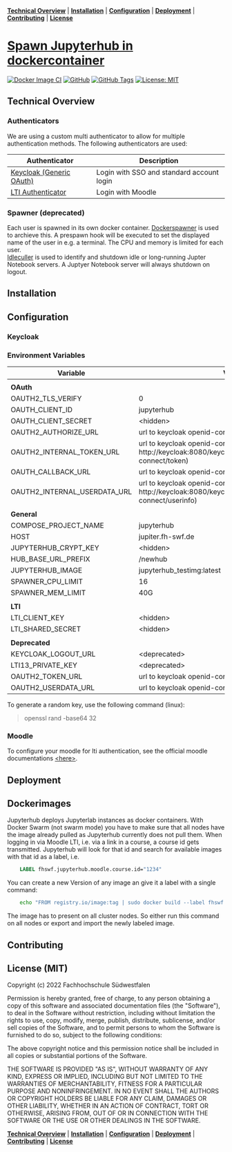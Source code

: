 **[Technical Overview](#technical-overview)** |
**[Installation](#installation)** |
**[Configuration](#configuration)** |
**[Deployment](#deployment)** |
**[Contributing](#contributing)** |
**[License](#license-mit)**

# [Spawn Jupyterhub in dockercontainer](https://github.com/fhswf/jupyterhub)

[![Docker Image CI](https://github.com/fhswf/jupyterhub/actions/workflows/docker-image-ci.yml/badge.svg?branch=main)](https://github.com/fhswf/jupyterhub/actions/workflows/docker-image-ci.yml)
[![GitHub](https://img.shields.io/badge/issue_tracking-github-blue?logo=github)](https://github.com/fhswf/jupyterhub/issues)
[![GitHub Tags](https://img.shields.io/github/v/tag/fhswf/jupyterhub?style=plastic)](https://github.com/fhswf/jupyterhub/tags)
[![License: MIT](https://img.shields.io/badge/License-MIT-yellow.svg)](https://opensource.org/licenses/MIT)

## Technical Overview
### Authenticators
We are using a custom multi authenticator to allow for multiple authentication methods. The following authenticators are used:

| Authenticator | Description |
| - | - |
| [Keycloak (Generic OAuth)](https://github.com/jupyterhub/oauthenticator/blob/main/oauthenticator/generic.py) | Login with SSO and standard account login |
| [LTI Authenticator](https://github.com/jupyterhub/ltiauthenticator) | Login with Moodle |

### Spawner (deprecated)
Each user is spawned in its own docker container. [Dockerspawner](https://github.com/jupyterhub/dockerspawner) is used to archieve this. A prespawn hook will be executed to set the displayed name of the user in e.g. a terminal. The CPU and memory is limited for each user.<br>
[Idleculler](https://github.com/jupyterhub/jupyterhub-idle-culler) is used to identify and shutdown idle or long-running Jupter Notebook servers.
A Juptyer Notebook server will always shutdown on logout.

## Installation
## Configuration

### Keycloak

### Environment Variables
|Variable|Value|
|-|-|
|||
|<b>OAuth</b>| |
| OAUTH2_TLS_VERIFY | 0 |
| OAUTH_CLIENT_ID | jupyterhub |
| OAUTH_CLIENT_SECRET | \<hidden> |
| OAUTH2_AUTHORIZE_URL | url to keycloak openid-connect auth |
| OAUTH2_INTERNAL_TOKEN_URL | url to keycloak openid-connect token internal (e.g. http://keycloak:8080/keycloak/realms/\\<realm>/protocol/openid-connect/token) |
| OAUTH_CALLBACK_URL | url to keycloak openid-connect callback |
| OAUTH2_INTERNAL_USERDATA_URL | url to keycloak openid-connect userinfo internal (e.g. http://keycloak:8080/keycloak/realms/\\<realm>/protocol/openid-connect/userinfo) |
|||
|<b>General</b>| |
| COMPOSE_PROJECT_NAME | jupyterhub |
| HOST | jupiter.fh-swf.de |
| JUPYTERHUB_CRYPT_KEY | \<hidden> |
| HUB_BASE_URL_PREFIX | /newhub |
| JUPYTERHUB_IMAGE | jupyterhub_testimg:latest |
| SPAWNER_CPU_LIMIT | 16 |
| SPAWNER_MEM_LIMIT | 40G |
|||
|<b>LTI</b>| |
| LTI_CLIENT_KEY | \<hidden> |
| LTI_SHARED_SECRET | \<hidden> |
|||
|<b>Deprecated</b>| |
| KEYCLOAK_LOGOUT_URL | \<deprecated> |
| LTI13_PRIVATE_KEY | \<deprecated> |
| OAUTH2_TOKEN_URL | url to keycloak openid-connect token \<deprecated> |
| OAUTH2_USERDATA_URL | url to keycloak openid-connect userinfo \<deprecated> |

To generate a random key, use the following command (linux):
> <command>openssl rand -base64 32</command>

### Moodle

To configure your moodle for lti authentication, see the official moodle documentations [\<here>](https://docs.moodle.org/400/de/LTI-Authentifizierung).

## Deployment

## Dockerimages
Jupyterhub deploys Jupyterlab instances as docker containers. With Docker Swarm (not swarm mode) you have to make sure that all nodes have the image already pulled as Jupyterhub currently does not pull them.
When logging in via Moodle LTI, i.e. via a link in a course, a course id gets transmitted. Jupyterhub will look for that id and search for available images with that id as a label, i.e.
```Dockerfile
    LABEL fhswf.jupyterhub.moodle.course.id="1234"
```
You can create a new Version of any image an give it a label with a single command:
```bash
    echo "FROM registry.io/image:tag | sudo docker build --label fhswf.jupyterhub.moodle.course.id="8161" -t "registry.io/image:moodlecourse-8161" -
```
The image has to present on all cluster nodes. So either run this command on all nodes or export and import the newly labeled image.
## Contributing
## License (MIT)

Copyright (c) 2022 Fachhochschule Südwestfalen

Permission is hereby granted, free of charge, to any person obtaining a copy of this software and associated documentation files (the "Software"), to deal in the Software without restriction, including without limitation the rights to use, copy, modify, merge, publish, distribute, sublicense, and/or sell copies of the Software, and to permit persons to whom the Software is furnished to do so, subject to the following conditions:

The above copyright notice and this permission notice shall be included in all copies or substantial portions of the Software.

THE SOFTWARE IS PROVIDED "AS IS", WITHOUT WARRANTY OF ANY KIND, EXPRESS OR IMPLIED, INCLUDING BUT NOT LIMITED TO THE WARRANTIES OF MERCHANTABILITY, FITNESS FOR A PARTICULAR PURPOSE AND NONINFRINGEMENT. IN NO EVENT SHALL THE AUTHORS OR COPYRIGHT HOLDERS BE LIABLE FOR ANY CLAIM, DAMAGES OR OTHER LIABILITY, WHETHER IN AN ACTION OF CONTRACT, TORT OR OTHERWISE, ARISING FROM, OUT OF OR IN CONNECTION WITH THE SOFTWARE OR THE USE OR OTHER DEALINGS IN THE SOFTWARE.

**[Technical Overview](#technical-overview)** |
**[Installation](#installation)** |
**[Configuration](#configuration)** |
**[Deployment](#deployment)** |
**[Contributing](#contributing)** |
**[License](#license-mit)**